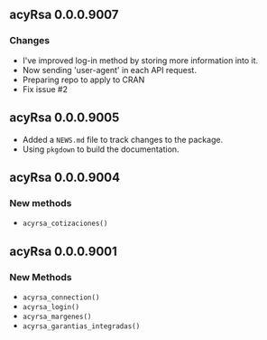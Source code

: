 ## acyRsa 0.0.0.9007

### Changes

* I've improved log-in method by storing more information into it.
* Now sending 'user-agent' in each API request.
* Preparing repo to apply to CRAN
* Fix issue #2

## acyRsa 0.0.0.9005

* Added a `NEWS.md` file to track changes to the package.
* Using `pkgdown` to build the documentation.

## acyRsa 0.0.0.9004

### New methods

* `acyrsa_cotizaciones()`

## acyRsa 0.0.0.9001

### New Methods

* `acyrsa_connection()`
* `acyrsa_login()`
* `acyrsa_margenes()`
* `acyrsa_garantias_integradas()`

